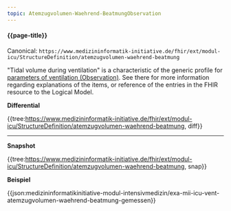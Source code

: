 ```yaml
---
topic: Atemzugvolumen-Waehrend-BeatmungObservation
---
```

#### {{page-title}}

Canonical: 
```https://www.medizininformatik-initiative.de/fhir/ext/modul-icu/StructureDefinition/atemzugvolumen-waehrend-beatmung```

"Tidal volume during ventilation" is a characteristic of the generic profile for [parameters of ventilation (Observation)](https://www.medizininformatik-initiative.de/fhir/ext/modul-icu/StructureDefinition/mii-parameter-von-beatmung). See there for more information regarding explanations of the items, or reference of the entries in the FHIR resource to the Logical Model.

**Differential**

{{tree:https://www.medizininformatik-initiative.de/fhir/ext/modul-icu/StructureDefinition/atemzugvolumen-waehrend-beatmung, diff}}

---

**Snapshot**

{{tree:https://www.medizininformatik-initiative.de/fhir/ext/modul-icu/StructureDefinition/atemzugvolumen-waehrend-beatmung, snap}}

**Beispiel**

{{json:medizininformatikinitiative-modul-intensivmedizin/exa-mii-icu-vent-atemzugvolumen-waehrend-beatmung-gemessen}}